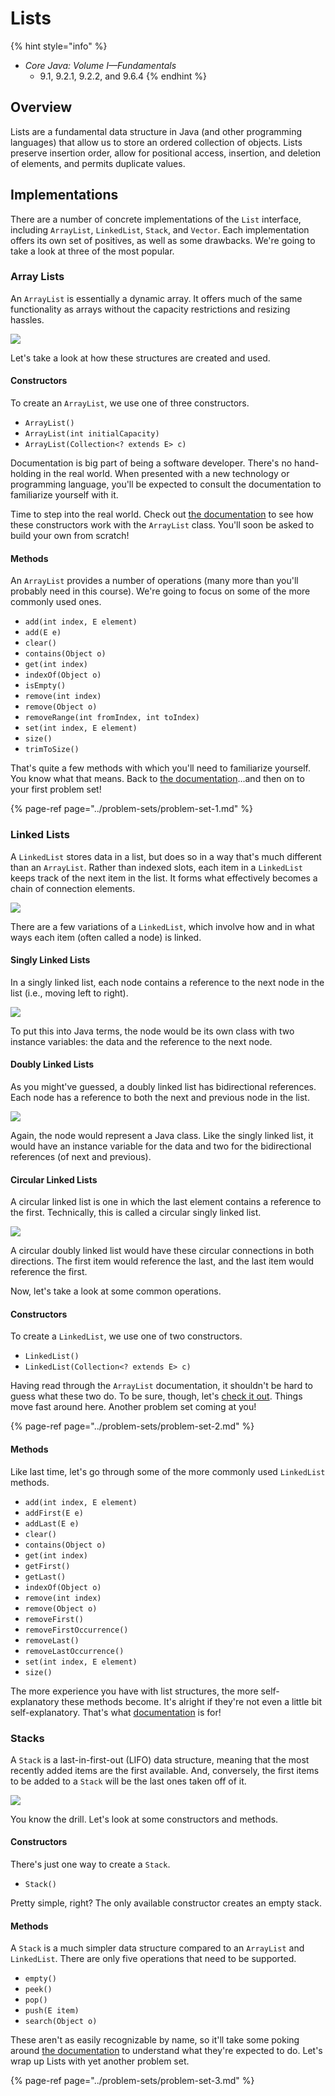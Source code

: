 # Lists

{% hint style="info" %}
* _Core Java: Volume I—Fundamentals_
  * 9.1, 9.2.1, 9.2.2, and 9.6.4
{% endhint %}

## Overview

Lists are a fundamental data structure in Java \(and other programming languages\) that allow us to store an ordered collection of objects. Lists preserve insertion order, allow for positional access, insertion, and deletion of elements, and permits duplicate values.

## Implementations

There are a number of concrete implementations of the `List` interface, including `ArrayList`, `LinkedList`, `Stack`, and `Vector`. Each implementation offers its own set of positives, as well as some drawbacks. We're going to take a look at three of the most popular.

### Array Lists

An `ArrayList` is essentially a dynamic array. It offers much of the same functionality as arrays without the capacity restrictions and resizing hassles.

![](../.gitbook/assets/arraylist.png)

Let's take a look at how these structures are created and used.

#### Constructors

To create an `ArrayList`, we use one of three constructors.

* `ArrayList()`
* `ArrayList(int initialCapacity)`
* `ArrayList(Collection<? extends E> c)`

Documentation is big part of being a software developer. There's no hand-holding in the real world. When presented with a new technology or programming language, you'll be expected to consult the documentation to familiarize yourself with it.

Time to step into the real world. Check out [the documentation](https://docs.oracle.com/en/java/javase/11/docs/api/java.base/java/util/ArrayList.html) to see how these constructors work with the `ArrayList` class. You'll soon be asked to build your own from scratch!

#### Methods

An `ArrayList` provides a number of operations \(many more than you'll probably need in this course\). We're going to focus on some of the more commonly used ones.

* `add(int index, E element)`
* `add(E e)`
* `clear()`
* `contains(Object o)`
* `get(int index)`
* `indexOf(Object o)`
* `isEmpty()`
* `remove(int index)`
* `remove(Object o)`
* `removeRange(int fromIndex, int toIndex)`
* `set(int index, E element)`
* `size()`
* `trimToSize()`

That's quite a few methods with which you'll need to familiarize yourself. You know what that means. Back to [the documentation](https://docs.oracle.com/en/java/javase/11/docs/api/java.base/java/util/ArrayList.html)...and then on to your first problem set!

{% page-ref page="../problem-sets/problem-set-1.md" %}

### Linked Lists

A `LinkedList` stores data in a list, but does so in a way that's much different than an `ArrayList`. Rather than indexed slots, each item in a `LinkedList` keeps track of the next item in the list. It forms what effectively becomes a chain of connection elements.

![](../.gitbook/assets/linkedlist.png)

There are a few variations of a `LinkedList`, which involve how and in what ways each item \(often called a node\) is linked.

#### Singly Linked Lists

In a singly linked list, each node contains a reference to the next node in the list \(i.e., moving left to right\).

![](../.gitbook/assets/singly-linked-list.png)

To put this into Java terms, the node would be its own class with two instance variables: the data and the reference to the next node.

#### Doubly Linked Lists

As you might've guessed, a doubly linked list has bidirectional references. Each node has a reference to both the next and previous node in the list.

![](../.gitbook/assets/doubly-linked-list.png)

Again, the node would represent a Java class. Like the singly linked list, it would have an instance variable for the data and two for the bidirectional references \(of next and previous\).

#### Circular Linked Lists

A circular linked list is one in which the last element contains a reference to the first. Technically, this is called a circular singly linked list.

![](../.gitbook/assets/circular-linked-list.png)

A circular doubly linked list would have these circular connections in both directions. The first item would reference the last, and the last item would reference the first.

Now, let's take a look at some common operations.

#### Constructors

To create a `LinkedList`, we use one of two constructors.

* `LinkedList()`
* `LinkedList(Collection<? extends E> c)`

Having read through the `ArrayList` documentation, it shouldn't be hard to guess what these two do. To be sure, though, let's [check it out](https://docs.oracle.com/en/java/javase/11/docs/api/java.base/java/util/LinkedList.html). Things move fast around here. Another problem set coming at you!

{% page-ref page="../problem-sets/problem-set-2.md" %}

#### Methods

Like last time, let's go through some of the more commonly used `LinkedList` methods.

* `add(int index, E element)`
* `addFirst(E e)`
* `addLast(E e)`
* `clear()`
* `contains(Object o)`
* `get(int index)`
* `getFirst()`
* `getLast()`
* `indexOf(Object o)`
* `remove(int index)`
* `remove(Object o)`
* `removeFirst()`
* `removeFirstOccurrence()`
* `removeLast()`
* `removeLastOccurrence()`
* `set(int index, E element)`
* `size()`

The more experience you have with list structures, the more self-explanatory these methods become. It's alright if they're not even a little bit self-explanatory. That's what [documentation](https://docs.oracle.com/en/java/javase/11/docs/api/java.base/java/util/LinkedList.html) is for!

### Stacks

A `Stack` is a last-in-first-out \(LIFO\) data structure, meaning that the most recently added items are the first available. And, conversely, the first items to be added to a `Stack` will be the last ones taken off of it.

![](../.gitbook/assets/stack.png)

You know the drill. Let's look at some constructors and methods.

#### Constructors

There's just one way to create a `Stack`.

* `Stack()`

Pretty simple, right? The only available constructor creates an empty stack.

#### Methods

A `Stack` is a much simpler data structure compared to an `ArrayList` and `LinkedList`. There are only five operations that need to be supported.

* `empty()`
* `peek()`
* `pop()`
* `push(E item)`
* `search(Object o)`

These aren't as easily recognizable by name, so it'll take some poking around [the documentation](https://docs.oracle.com/en/java/javase/11/docs/api/java.base/java/util/Stack.html) to understand what they're expected to do. Let's wrap up Lists with yet another problem set.

{% page-ref page="../problem-sets/problem-set-3.md" %}

